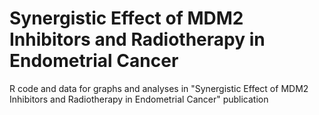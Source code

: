 # Synergistic Effect of MDM2 Inhibitors and Radiotherapy in Endometrial Cancer

R code and data for graphs and analyses in "Synergistic Effect of MDM2 Inhibitors and Radiotherapy in Endometrial Cancer" publication
